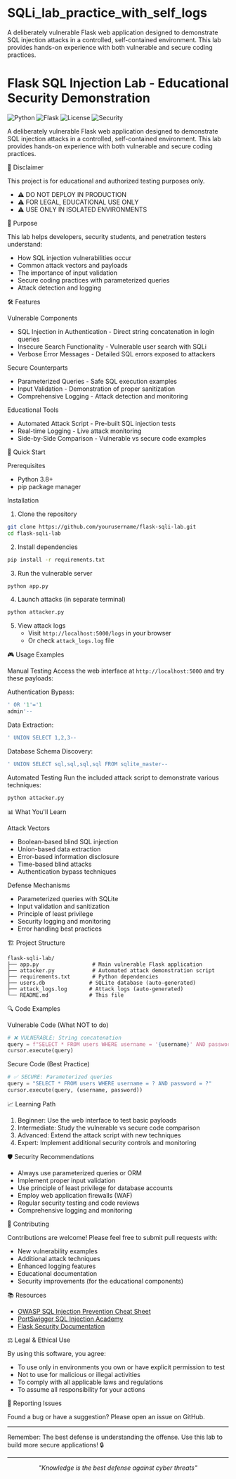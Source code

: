 # SQLi_lab_practice_with_self_logs
A deliberately vulnerable Flask web application designed to demonstrate SQL injection attacks in a controlled, self-contained environment. This lab provides hands-on experience with both vulnerable and secure coding practices.
# Flask SQL Injection Lab - Educational Security Demonstration

![Python](https://img.shields.io/badge/Python-3.8%2B-blue)
![Flask](https://img.shields.io/badge/Flask-2.3%2B-green)
![License](https://img.shields.io/badge/License-MIT-yellow)
![Security](https://img.shields.io/badge/Security-Educational%20Only-red)

A deliberately vulnerable Flask web application designed to demonstrate SQL injection attacks in a controlled, self-contained environment. This lab provides hands-on experience with both vulnerable and secure coding practices.

 🚨 Disclaimer

This project is for educational and authorized testing purposes only. 
- ⚠️ DO NOT DEPLOY IN PRODUCTION
- ⚠️ FOR LEGAL, EDUCATIONAL USE ONLY
- ⚠️ USE ONLY IN ISOLATED ENVIRONMENTS

 🎯 Purpose

This lab helps developers, security students, and penetration testers understand:
- How SQL injection vulnerabilities occur
- Common attack vectors and payloads
- The importance of input validation
- Secure coding practices with parameterized queries
- Attack detection and logging

 🛠 Features

 Vulnerable Components
- SQL Injection in Authentication - Direct string concatenation in login queries
- Insecure Search Functionality - Vulnerable user search with SQLi
- Verbose Error Messages - Detailed SQL errors exposed to attackers

 Secure Counterparts
- Parameterized Queries - Safe SQL execution examples
- Input Validation - Demonstration of proper sanitization
- Comprehensive Logging - Attack detection and monitoring

 Educational Tools
- Automated Attack Script - Pre-built SQL injection tests
- Real-time Logging - Live attack monitoring
- Side-by-Side Comparison - Vulnerable vs secure code examples

 🚀 Quick Start

 Prerequisites
- Python 3.8+
- pip package manager

 Installation

1. Clone the repository
```bash
git clone https://github.com/yourusername/flask-sqli-lab.git
cd flask-sqli-lab
```

2. Install dependencies
```bash
pip install -r requirements.txt
```

3. Run the vulnerable server
```bash
python app.py
```

4. Launch attacks (in separate terminal)
```bash
python attacker.py
```

5. View attack logs
   - Visit `http://localhost:5000/logs` in your browser
   - Or check `attack_logs.log` file

 🎮 Usage Examples

 Manual Testing
Access the web interface at `http://localhost:5000` and try these payloads:

Authentication Bypass:
```sql
' OR '1'='1
admin'--
```

Data Extraction:
```sql
' UNION SELECT 1,2,3--
```

Database Schema Discovery:
```sql
' UNION SELECT sql,sql,sql,sql FROM sqlite_master--
```

 Automated Testing
Run the included attack script to demonstrate various techniques:
```bash
python attacker.py
```

 📊 What You'll Learn

 Attack Vectors
- Boolean-based blind SQL injection
- Union-based data extraction
- Error-based information disclosure
- Time-based blind attacks
- Authentication bypass techniques

 Defense Mechanisms
- Parameterized queries with SQLite
- Input validation and sanitization
- Principle of least privilege
- Security logging and monitoring
- Error handling best practices

 🏗 Project Structure

```
flask-sqli-lab/
├── app.py                 # Main vulnerable Flask application
├── attacker.py            # Automated attack demonstration script
├── requirements.txt       # Python dependencies
├── users.db              # SQLite database (auto-generated)
├── attack_logs.log       # Attack logs (auto-generated)
└── README.md             # This file
```

 🔍 Code Examples

 Vulnerable Code (What NOT to do)
```python
# ❌ VULNERABLE: String concatenation
query = f"SELECT * FROM users WHERE username = '{username}' AND password = '{password}'"
cursor.execute(query)
```

 Secure Code (Best Practice)
```python
# ✅ SECURE: Parameterized queries
query = "SELECT * FROM users WHERE username = ? AND password = ?"
cursor.execute(query, (username, password))
```

 📈 Learning Path

1. Beginner: Use the web interface to test basic payloads
2. Intermediate: Study the vulnerable vs secure code comparison
3. Advanced: Extend the attack script with new techniques
4. Expert: Implement additional security controls and monitoring

 🛡 Security Recommendations

- Always use parameterized queries or ORM
- Implement proper input validation
- Use principle of least privilege for database accounts
- Employ web application firewalls (WAF)
- Regular security testing and code reviews
- Comprehensive logging and monitoring

 🤝 Contributing

Contributions are welcome! Please feel free to submit pull requests with:
- New vulnerability examples
- Additional attack techniques
- Enhanced logging features
- Educational documentation
- Security improvements (for the educational components)

 📚 Resources

- [OWASP SQL Injection Prevention Cheat Sheet](https://cheatsheetseries.owasp.org/cheatsheets/SQL_Injection_Prevention_Cheat_Sheet.html)
- [PortSwigger SQL Injection Academy](https://portswigger.net/web-security/sql-injection)
- [Flask Security Documentation](https://flask.palletsprojects.com/en/2.3.x/security/)

 ⚖️ Legal & Ethical Use

By using this software, you agree:
- To use only in environments you own or have explicit permission to test
- Not to use for malicious or illegal activities
- To comply with all applicable laws and regulations
- To assume all responsibility for your actions

 🐛 Reporting Issues

Found a bug or have a suggestion? Please open an issue on GitHub.

---

Remember: The best defense is understanding the offense. Use this lab to build more secure applications! 🔒

---

<div align="center">
  
*"Knowledge is the best defense against cyber threats"*

</div>
